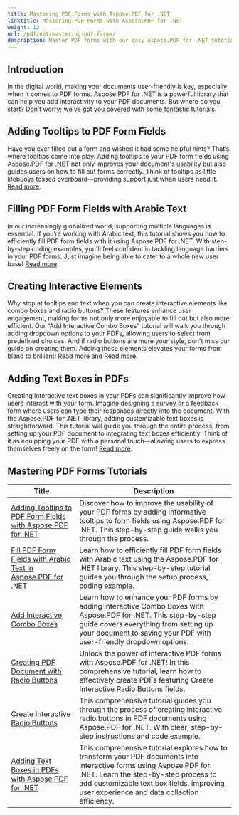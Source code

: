 ```yaml
---
title: Mastering PDF Forms with Aspose.PDF for .NET
linktitle: Mastering PDF Forms with Aspose.PDF for .NET
weight: 13
url: /pdf/net/mastering-pdf-forms/
description: Master PDF forms with our easy Aspose.PDF for .NET tutorials. Learn to add tooltips, fill fields, and create interactive components.
---
```

## Introduction

In the digital world, making your documents user-friendly is key, especially when it comes to PDF forms. Aspose.PDF for .NET is a powerful library that can help you add interactivity to your PDF documents. But where do you start? Don’t worry; we’ve got you covered with some fantastic tutorials.

## Adding Tooltips to PDF Form Fields

Have you ever filled out a form and wished it had some helpful hints? That’s where tooltips come into play. Adding tooltips to your PDF form fields using Aspose.PDF for .NET not only improves your document's usability but also guides users on how to fill out forms correctly. Think of tooltips as little lifebuoys tossed overboard—providing support just when users need it. [Read more](./adding-tooltips-to-pdf-form-fields/).

## Filling PDF Form Fields with Arabic Text

In our increasingly globalized world, supporting multiple languages is essential. If you’re working with Arabic text, this tutorial shows you how to efficiently fill PDF form fields with it using Aspose.PDF for .NET. With step-by-step coding examples, you'll feel confident in tackling language barriers in your PDF forms. Just imagine being able to cater to a whole new user base! [Read more](./fill-pdf-form-fields-with-arabic-text/).

## Creating Interactive Elements

Why stop at tooltips and text when you can create interactive elements like combo boxes and radio buttons? These features enhance user engagement, making forms not only more enjoyable to fill out but also more efficient. Our “Add Interactive Combo Boxes” tutorial will walk you through adding dropdown options to your PDFs, allowing users to select from predefined choices. And if radio buttons are more your style, don't miss our guide on creating them. Adding these elements elevates your forms from bland to brilliant! [Read more](./add-interactive-combo-boxes/) and [Read more](./create-interactive-radio-buttons/).


## Adding Text Boxes in PDFs

Creating interactive text boxes in your PDFs can significantly improve how users interact with your form. Imagine designing a survey or a feedback form where users can type their responses directly into the document. With the Aspose.PDF for .NET library, adding customizable text boxes is straightforward. This tutorial will guide you through the entire process, from setting up your PDF document to integrating text boxes efficiently. Think of it as equipping your PDF with a personal touch—allowing users to express themselves freely on the form! [Read more](./adding-text-boxes/).

## Mastering PDF Forms Tutorials
| Title | Description |
| --- | --- | 
| [Adding Tooltips to PDF Form Fields with Aspose.PDF for .NET](./adding-tooltips-to-pdf-form-fields/) | Discover how to improve the usability of your PDF forms by adding informative tooltips to form fields using Aspose.PDF for .NET. This step-by-step guide walks you through the process. |  
| [Fill PDF Form Fields with Arabic Text in Aspose.PDF for .NET](./fill-pdf-form-fields-with-arabic-text/) | Learn how to efficiently fill PDF form fields with Arabic text using the Aspose.PDF for .NET library. This step-by-step tutorial guides you through the setup process, coding example. |  
| [Add Interactive Combo Boxes](./add-interactive-combo-boxes/) | Learn how to enhance your PDF forms by adding interactive Combo Boxes with Aspose.PDF for .NET. This step-by-step guide covers everything from setting up your document to saving your PDF with user-friendly dropdown options. |  
| [Creating PDF Document with Radio Buttons](./creating-pdf-document-with-radio-buttons/) | Unlock the power of interactive PDF forms with Aspose.PDF for .NET! In this comprehensive tutorial, learn how to effectively create PDFs featuring Create Interactive Radio Buttons fields. |  
| [Create Interactive Radio Buttons](./create-interactive-radio-buttons/) | This comprehensive tutorial guides you through the process of creating interactive radio buttons in PDF documents using Aspose.PDF for .NET. With clear, step-by-step instructions and code example. |  
| [Adding Text Boxes in PDFs with Aspose.PDF for .NET](./adding-text-boxes/) | This comprehensive tutorial explores how to transform your PDF documents into interactive forms using Aspose.PDF for .NET. Learn the step-by-step process to add customizable text box fields, improving user experience and data collection efficiency. |  
